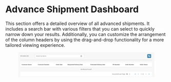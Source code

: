 # Advance Shipment Dashboard

This section offers a detailed overview of all advanced shipments. It includes a search bar with various filters that you can select to quickly narrow down your results. Additionally, you can customize the arrangement of the column headers by using the drag-and-drop functionality for a more tailored viewing experience.

<figure><img src="../../.gitbook/assets/image (237).png" alt=""><figcaption></figcaption></figure>
